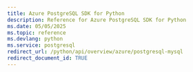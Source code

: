 ```yaml
---
title: Azure PostgreSQL SDK for Python
description: Reference for Azure PostgreSQL SDK for Python
ms.date: 05/05/2025
ms.topic: reference
ms.devlang: python
ms.service: postgresql
redirect_url: /python/api/overview/azure/postgresql-mysql
redirect_document_id: TRUE
---
```


